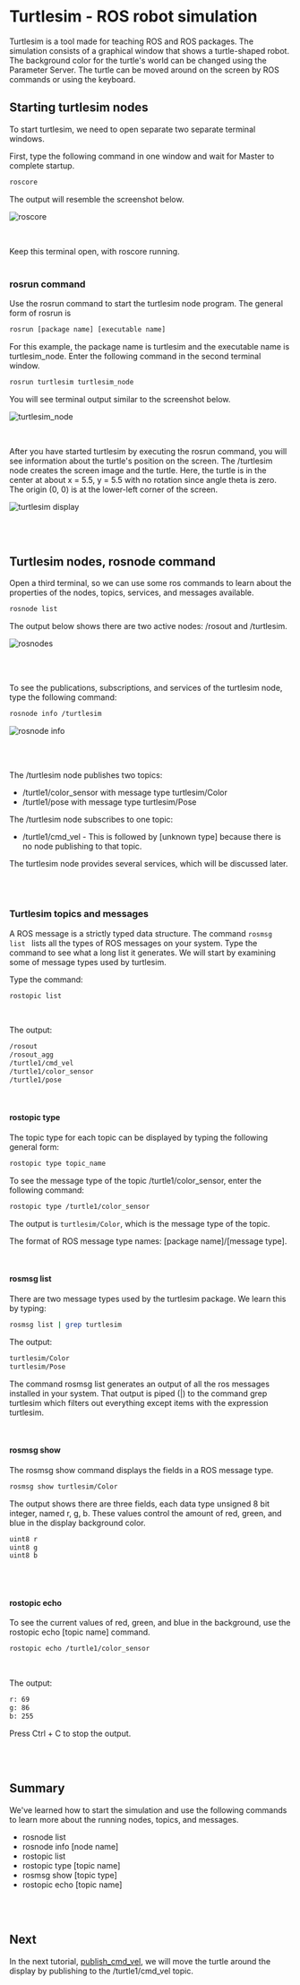 # Turtlesim - ROS robot simulation

Turtlesim is a tool made for teaching ROS and ROS packages. The simulation consists of a graphical window that shows a turtle-shaped robot. The background color for the turtle's world can be changed using the Parameter Server. The turtle can be moved around on the screen by ROS commands or using the keyboard.

## Starting turtlesim nodes

To start turtlesim, we need to open separate two separate terminal windows.

First, type the following command in one window and wait for Master to complete startup.

```bash
roscore
```

The output will resemble the screenshot below.

![roscore](./images/roscore.png)

</br>

Keep this terminal open, with roscore running.</br></br>

### rosrun command

Use the rosrun command to start the turtlesim node program. The general form of rosrun is

```bash
rosrun [package name] [executable name]
```

For this example, the package name is turtlesim and the executable name is turtlesim_node. Enter the following command in the second terminal window.

```bash
rosrun turtlesim turtlesim_node
```

You will see terminal output similar to the screenshot below.</br>

![turtlesim_node](./images/turtlesim_node.png)

</br>

After you have started turtlesim by executing the rosrun command, you will see information about the turtle's position on the screen. The /turtlesim node creates the screen image and the turtle. Here, the turtle is in the center at about x = 5.5, y = 5.5 with no rotation since angle theta is zero. The origin (0, 0) is at the lower-left corner of the screen.

![turtlesim display](./images/turtlesim_display.png)

</br></br>



## Turtlesim nodes, rosnode command

Open a third terminal, so we can use some ros commands to learn about the properties of the nodes, topics, services, and messages available.

```bash
rosnode list
```

The output below shows there are two active nodes: /rosout and /turtlesim.

![rosnodes](./images/rosnode_list.png)

</br></br>

To see the publications, subscriptions, and services of the turtlesim node, type the following command:


```bash
rosnode info /turtlesim
```

![rosnode info](./images/rosnode_info.png)

</br></br>

The /turtlesim node publishes two topics:

- /turtle1/color_sensor with message type turtlesim/Color
- /turtle1/pose with message type turtlesim/Pose

The /turtlesim node subscribes to one topic:

- /turtle1/cmd_vel - This is followed by [unknown type] because there is no node publishing to that topic. 

The turtlesim node provides several services, which will be discussed later.

</br></br>

### Turtlesim topics and messages

A ROS message is a strictly typed data structure. The command ```rosmsg list ``` lists all the types of ROS messages on your system. Type the command to see what a long list it generates. We will start by examining some of message types used by turtlesim.

Type the command:

```bash
rostopic list
```

</br>

The output:

```bash
/rosout
/rosout_agg
/turtle1/cmd_vel
/turtle1/color_sensor
/turtle1/pose
```

</br>

#### rostopic type

The topic type for each topic can be displayed by typing the following general form:

```bash
rostopic type topic_name
```

To see the message type of the topic /turtle1/color_sensor, enter the following command:

```bash
rostopic type /turtle1/color_sensor
```

The output is ```turtlesim/Color```, which is the message type of the topic.

The format of ROS message type names: [package name]/[message type]. 

</br>

#### rosmsg list

There are two message types used by the turtlesim package. We learn this by typing:

```bash
rosmsg list | grep turtlesim
```

The output:

```bash
turtlesim/Color
turtlesim/Pose
```

The command rosmsg list generates an output of all the ros messages installed in your system. That output is piped (|) to the command grep turtlesim which filters out everything except items with the expression turtlesim.

</br>

#### rosmsg show

The rosmsg show <message type> command displays the fields in a ROS message type.

```bash
rosmsg show turtlesim/Color
```

The output shows there are three fields, each data type unsigned 8 bit integer, named r, g, b. These values control the amount of red, green, and blue in the display background color.

```bash
uint8 r
uint8 g
uint8 b
```

</br></br>

#### rostopic echo

To see the current values of red, green, and blue in the background, use the rostopic echo [topic name] command.

```bash
rostopic echo /turtle1/color_sensor
```

</br>

The output:

```bash
r: 69
g: 86
b: 255
```

Press Ctrl + C to stop the output.

</br></br>

## Summary

We've learned how to start the simulation and use the following commands to learn more about the running nodes, topics, and messages.

- rosnode list
- rosnode info [node name]
- rostopic list
- rostopic type [topic name]
- rosmsg show [topic type]
- rostopic echo [topic name]

</br></br>

## Next

In the next tutorial, [publish_cmd_vel](publish_cmd_vel.md), we will move the turtle around the display by publishing to the /turtle1/cmd_vel topic.